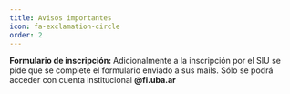 ```yaml
---
title: Avisos importantes
icon: fa-exclamation-circle
order: 2
---
```


<strong>Formulario de inscripción: </strong> Adicionalmente a la inscripción por el SIU se pide que se complete el formulario enviado a sus mails. Sólo se podrá acceder con cuenta institucional <strong>@fi.uba.ar</strong>
